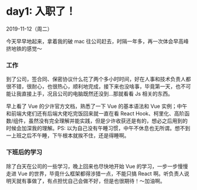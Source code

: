 # day1: 入职了！
2019-11-12（周二）

今天早早地起来，拿着我的破 mac 往公司赶去，时隔一年多，再一次体会早高峰挤地铁的感觉～

### 工作
到了公司，签合同、保密协议什么花了两个多小时时间，好在人事和技术负责人都很不错，很耐心，也很热心，顺利地完成，接下来也没啥事，毕竟第一天，也不可能让我直接上手，况且公司的电脑既然还没到...那就看看 Js 相关的东西。

早上看了 Vue 的少许官方文档，熟悉了一下 Vue 的基本语法和 Vue 实例；中午和前端大佬们还有后端大佬吃完饭回来就一直在看 React Hook、柯里化、高阶函数/组件，虽然没有完全理解并能实践，但是少许收获还是有的，想必之后用到的时候会加深我的理解。PS: 以为自己没有午睡习惯，中午不休息也无所谓。想不到一上班之后不午睡，下午根本就挨不住，还是得睡啊。

### 下班后的学习
除了白天在公司的一些学习，晚上回来也尽快地开始 Vue 的学习，一步一步慢慢走进 Vue 的世界，毕竟什么框架都得涉猎一点，不能只搞 React 啊。听负责人说明天就有事做了，有点担忧自己会做不好，但是也很期待！～加油啊。